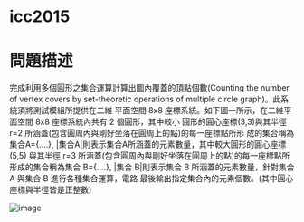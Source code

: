 # icc2015
# 問題描述
完成利用多個圓形之集合運算計算出圖內覆蓋的頂點個數(Counting the number of 
vertex covers by set-theoretic operations of multiple circle graph)。此系統須將測試模組所提供在二維
平面空間 8x8 座標系統。如下圖一所示，在二維平面空間 8x8 座標系統內共有 2 個圓形，其中較小
圓形的圓心座標(3,3)與其半徑 r=2 所涵蓋(包含圓周內與剛好坐落在圓周上的點)的每一座標點所形
成的集合稱為集合A={….}, |集合A|則表示集合A所涵蓋的元素數量，其中較大圓形的圓心座標(5,5)
與其半徑 r=3 所涵蓋(包含圓周內與剛好坐落在圓周上的點)的每一座標點所形成的集合稱為集合
B={….}, |集合 B|則表示集合 B 所涵蓋的元素數量，針對集合 A 與集合 B 進行各種集合運算，電路
最後輸出指定集合內的元素個數。(其中圓心座標與半徑皆是正整數)

![image](https://github.com/Yuhua-Y/icc2015/assets/62470682/7f4541c6-2d9d-40f4-9155-75acd6947505)
